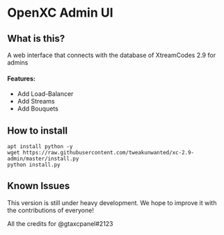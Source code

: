 # OpenXC Admin UI

## What is this?

A web interface that connects with the database of XtreamCodes 2.9 for admins

#### Features:

- Add Load-Balancer
- Add Streams
- Add Bouquets

## How to install

```
apt install python -y
wget https://raw.githubusercontent.com/tweakunwanted/xc-2.9-admin/master/install.py 
python install.py
```

## Known Issues

This version is still under heavy development. We hope to improve it with the contributions of everyone!

All the credits for @gtaxcpanel#2123
